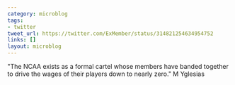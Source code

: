 ```yaml
---
category: microblog
tags:
- twitter
tweet_url: https://twitter.com/ExMember/status/314821254634954752
links: []
layout: microblog
---
```

"The NCAA exists as a formal cartel whose members have banded together to drive the wages of their players down to nearly zero." M Yglesias

